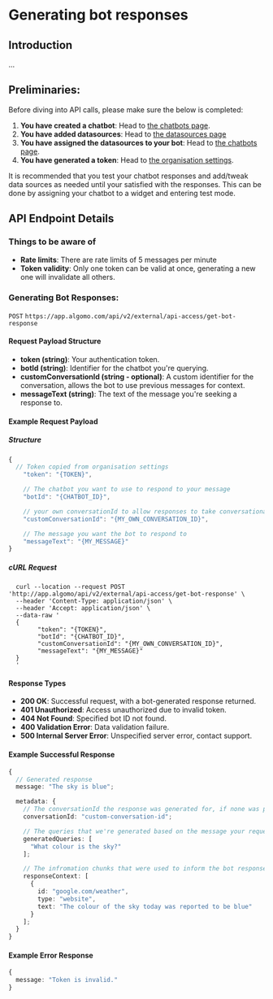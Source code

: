 # Generating bot responses

## Introduction

...

## Preliminaries:

Before diving into API calls, please make sure the below is completed:

1. **You have created a chatbot**: Head to [the chatbots page](https://app.algomo.com/bots).
2. **You have added datasources**: Head to [the datasources page](https://app.algomo.com/data-sources)
3. **You have assigned the datasources to your bot**: Head to [the chatbots page](https://app.algomo.com/bots).
3. **You have generated a token**: Head to [the organisation settings](https://app.algomo.com/settings/general).

It is recommended that you test your chatbot responses and add/tweak data sources as needed until your satisfied with the responses.
This can be done by assigning your chatbot to a widget and entering test mode.


## API Endpoint Details
### Things to be aware of
- **Rate limits**: There are rate limits of 5 messages per minute
- **Token validity**: Only one token can be valid at once, generating a new one will invalidate all others.


### Generating Bot Responses: 
`POST`
`https://app.algomo.com/api/v2/external/api-access/get-bot-response`

#### Request Payload Structure

- **token (string)**: Your authentication token.
- **botId (string)**: Identifier for the chatbot you're querying.
- **customConversationId (string - optional)**: A custom identifier for the conversation, allows the bot to use previous messages for context.
- **messageText (string)**: The text of the message you're seeking a response to.

#### Example Request Payload

##### Structure
```typescript
{
  // Token copied from organisation settings
    "token": "{TOKEN}", 

    // The chatbot you want to use to respond to your message
    "botId": "{CHATBOT_ID}", 

    // your own conversationId to allow responses to take conversational context into account
    "customConversationId": "{MY_OWN_CONVERSATION_ID}", 

    // The message you want the bot to respond to
    "messageText": "{MY_MESSAGE}" 
}
```
##### cURL Request

```cURL
  curl --location --request POST 'http://app.algomo/api/v2/external/api-access/get-bot-response' \
  --header 'Content-Type: application/json' \
  --header 'Accept: application/json' \
  --data-raw '
  {
        "token": "{TOKEN}",
        "botId": "{CHATBOT_ID}",
        "customConversationId": "{MY_OWN_CONVERSATION_ID}",
        "messageText": "{MY_MESSAGE}"
  }
  '
```

#### Response Types

- **200 OK**: Successful request, with a bot-generated response returned.
- **401 Unauthorized**: Access unauthorized due to invalid token.
- **404 Not Found**: Specified bot ID not found.
- **400 Validation Error**: Data validation failure.
- **500 Internal Server Error**: Unspecified server error, contact support.


#### Example Successful Response

```typescript
{
  // Generated response
  message: "The sky is blue";

  metadata: {
    // The conversationId the response was generated for, if none was provided this will be generated for you
    conversationId: "custom-conversation-id";

    // The queries that we're generated based on the message your requested a response to
    generatedQueries: [
      "What colour is the sky?"
    ];

    // The infromation chunks that were used to inform the bot response
    responseContext: [
      {
        id: "google.com/weather",
        type: "website",
        text: "The colour of the sky today was reported to be blue"
      }
    ];
  }
}
```

#### Example Error Response

```typescript
{
  message: "Token is invalid."
}
```

